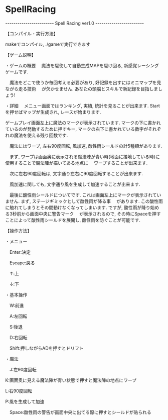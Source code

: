 # SpellRacing
*------------------------*
   Spell Racing  ver1.0
*------------------------*


【コンパイル・実行方法】

makeでコンパイル, ./gameで実行できます




【ゲーム説明】

・ゲームの概要
　魔法を駆使して自動生成MAPを駆け回る, 新感覚レーシングゲームです.
  
　魔法をどこで使うか毎回考える必要があり, 好記録を出すにはミニマップを見ながら走る技術
　が欠かせません. あなたの頭脳とスキルで新記録を目指しましょう!


・詳細
　メニュー画面ではランキング, 実績, 統計を見ることが出来ます. Startを押せばマップが生成され, レースが始まります.


  ゲームプレイ画面左上に魔法のマークが表示されています. マークの下に書かれているのが発動するために押すキー,
  マークの右下に書かれている数字がそれぞれの魔法を使える残り回数です.


　魔法にはワープ, 左右90度回転, 風加速, 酸性雨シールドの計5種類があります.


　まず, ワープは画面奥に表示される魔法陣が青い時(地面に接地している時)に使用することで魔法陣が描いてある地点に
　ワープすることが出来ます.


　次に左右90度回転は, 文字通り左右に90度回転することが出来ます.


　風加速に関しても, 文字通り風を生成して加速することが出来ます.


　最後に酸性雨シールドについてです. これは画面左上にマークが表示されていません. まず, ステージギミックとして酸性雨が降る事
　があります. この酸性雨に触れてしまうとその間動けなくなってしまいます. ですが, 酸性雨が降り始める3秒前から画面中央に警告マーク
　が表示されるので, その時にSpaceを押すことによって酸性雨シールドを展開し, 酸性雨を防ぐことが可能です.




【操作方法】

・メニュー

　Enter:決定
 
　Escape:戻る
 
　↑:上
 
　↓:下



・基本操作

　W:前進
 
　A:左回転
 
　S:後退
 
　D:右回転

　Shift:押しながらADを押すとドリフト


・魔法

　J:左90度回転
 
  K:画面奥に見える魔法陣が青い状態で押すと魔法陣の地点にワープ
  
  L:右90度回転
  
  P:風を生成して加速
  
　Space:酸性雨の警告が画面中央に出てる際に押すとシールドが貼られる
